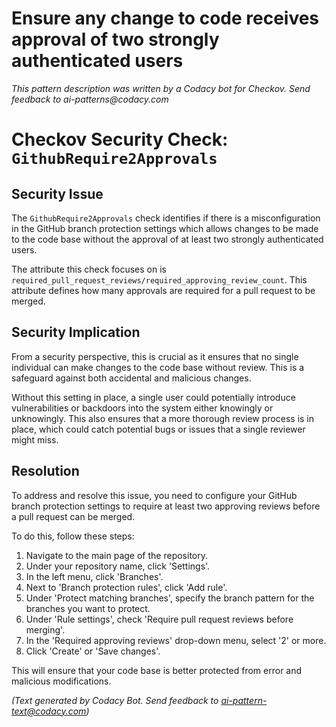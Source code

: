 # Ensure any change to code receives approval of two strongly authenticated users

_This pattern description was written by a Codacy bot for Checkov. Send feedback to ai-patterns@codacy.com_

# Checkov Security Check: `GithubRequire2Approvals`

## Security Issue

The `GithubRequire2Approvals` check identifies if there is a misconfiguration in the GitHub branch protection settings which allows changes to be made to the code base without the approval of at least two strongly authenticated users. 

The attribute this check focuses on is `required_pull_request_reviews/required_approving_review_count`. This attribute defines how many approvals are required for a pull request to be merged.

## Security Implication

From a security perspective, this is crucial as it ensures that no single individual can make changes to the code base without review. This is a safeguard against both accidental and malicious changes. 

Without this setting in place, a single user could potentially introduce vulnerabilities or backdoors into the system either knowingly or unknowingly. This also ensures that a more thorough review process is in place, which could catch potential bugs or issues that a single reviewer might miss. 

## Resolution

To address and resolve this issue, you need to configure your GitHub branch protection settings to require at least two approving reviews before a pull request can be merged. 

To do this, follow these steps:

1. Navigate to the main page of the repository.
2. Under your repository name, click 'Settings'.
3. In the left menu, click 'Branches'.
4. Next to 'Branch protection rules', click 'Add rule'.
5. Under 'Protect matching branches', specify the branch pattern for the branches you want to protect.
6. Under 'Rule settings', check 'Require pull request reviews before merging'.
7. In the 'Required approving reviews' drop-down menu, select '2' or more.
8. Click 'Create' or 'Save changes'.

This will ensure that your code base is better protected from error and malicious modifications.

_(Text generated by Codacy Bot. Send feedback to ai-pattern-text@codacy.com)_
